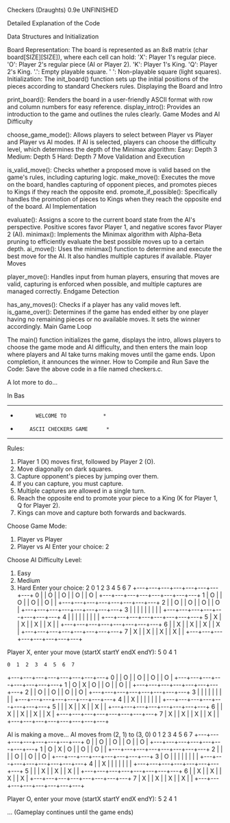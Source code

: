 Checkers (Draughts)  0.9e     UNFINISHED 

Detailed Explanation of the Code

Data Structures and Initialization

Board Representation: The board is represented as an 8x8 matrix (char board[SIZE][SIZE]), where each cell can hold:
'X': Player 1's regular piece.
'O': Player 2's regular piece (AI or Player 2).
'K': Player 1's King.
'Q': Player 2's King.
'.': Empty playable square.
' ': Non-playable square (light squares).
Initialization: The init_board() function sets up the initial positions of the pieces according to standard Checkers rules.
Displaying the Board and Intro

print_board(): Renders the board in a user-friendly ASCII format with row and column numbers for easy reference.
display_intro(): Provides an introduction to the game and outlines the rules clearly.
Game Modes and AI Difficulty

choose_game_mode(): Allows players to select between Player vs Player and Player vs AI modes. If AI is selected, players can choose the difficulty level, which determines the depth of the Minimax algorithm:
Easy: Depth 3
Medium: Depth 5
Hard: Depth 7
Move Validation and Execution

is_valid_move(): Checks whether a proposed move is valid based on the game's rules, including capturing logic.
make_move(): Executes the move on the board, handles capturing of opponent pieces, and promotes pieces to Kings if they reach the opposite end.
promote_if_possible(): Specifically handles the promotion of pieces to Kings when they reach the opposite end of the board.
AI Implementation

evaluate(): Assigns a score to the current board state from the AI's perspective. Positive scores favor Player 1, and negative scores favor Player 2 (AI).
minimax(): Implements the Minimax algorithm with Alpha-Beta pruning to efficiently evaluate the best possible moves up to a certain depth.
ai_move(): Uses the minimax() function to determine and execute the best move for the AI. It also handles multiple captures if available.
Player Moves

player_move(): Handles input from human players, ensuring that moves are valid, capturing is enforced when possible, and multiple captures are managed correctly.
Endgame Detection

has_any_moves(): Checks if a player has any valid moves left.
is_game_over(): Determines if the game has ended either by one player having no remaining pieces or no available moves. It sets the winner accordingly.
Main Game Loop

The main() function initializes the game, displays the intro, allows players to choose the game mode and AI difficulty, and then enters the main loop where players and AI take turns making moves until the game ends. Upon completion, it announces the winner.
How to Compile and Run
Save the Code: Save the above code in a file named checkers.c.

A lot more to do...

In Bas

***********************************
*           WELCOME TO            *
*         ASCII CHECKERS GAME      *
***********************************

Rules:
1. Player 1 (X) moves first, followed by Player 2 (O).
2. Move diagonally on dark squares.
3. Capture opponent's pieces by jumping over them.
4. If you can capture, you must capture.
5. Multiple captures are allowed in a single turn.
6. Reach the opposite end to promote your piece to a King (K for Player 1, Q for Player 2).
7. Kings can move and capture both forwards and backwards.

Choose Game Mode:
1. Player vs Player
2. Player vs AI
Enter your choice: 2

Choose AI Difficulty Level:
1. Easy
2. Medium
3. Hard
Enter your choice: 2
    0  1  2  3  4  5  6  7 
   +---+---+---+---+---+---+---+---+
 0 |   | O |   | O |   | O |   | O |
   +---+---+---+---+---+---+---+---+
 1 | O |   | O |   | O |   | O |   |
   +---+---+---+---+---+---+---+---+
 2 |   | O |   | O |   | O |   | O |
   +---+---+---+---+---+---+---+---+
 3 |   |   |   |   |   |   |   |   |
   +---+---+---+---+---+---+---+---+
 4 |   |   |   |   |   |   |   |   |
   +---+---+---+---+---+---+---+---+
 5 | X |   | X |   | X |   | X |   |
   +---+---+---+---+---+---+---+---+
 6 |   | X |   | X |   | X |   | X |
   +---+---+---+---+---+---+---+---+
 7 | X |   | X |   | X |   | X |   |
   +---+---+---+---+---+---+---+---+

Player X, enter your move (startX startY endX endY): 5 0 4 1

    0  1  2  3  4  5  6  7 
   +---+---+---+---+---+---+---+---+
 0 |   | O |   | O |   | O |   | O |
   +---+---+---+---+---+---+---+---+
 1 | O | X | O |   | O |   | O |   |
   +---+---+---+---+---+---+---+---+
 2 |   | O |   | O |   | O |   | O |
   +---+---+---+---+---+---+---+---+
 3 |   |   |   |   |   |   |   |   |
   +---+---+---+---+---+---+---+---+
 4 |   | X |   |   |   |   |   |   |
   +---+---+---+---+---+---+---+---+
 5 |   |   | X |   | X |   | X |   |
   +---+---+---+---+---+---+---+---+
 6 |   | X |   | X |   | X |   | X |
   +---+---+---+---+---+---+---+---+
 7 | X |   | X |   | X |   | X |   |
   +---+---+---+---+---+---+---+---+

AI is making a move...
AI moves from (2, 1) to (3, 0)
    0  1  2  3  4  5  6  7 
   +---+---+---+---+---+---+---+---+
 0 |   | O |   | O |   | O |   | O |
   +---+---+---+---+---+---+---+---+
 1 | O | X | O |   | O |   | O |   |
   +---+---+---+---+---+---+---+---+
 2 |   |   |   | O |   | O |   | O |
   +---+---+---+---+---+---+---+---+
 3 | O |   |   |   |   |   |   |   |
   +---+---+---+---+---+---+---+---+
 4 |   | X |   |   |   |   |   |   |
   +---+---+---+---+---+---+---+---+
 5 |   |   | X |   | X |   | X |   |
   +---+---+---+---+---+---+---+---+
 6 |   | X |   | X |   | X |   | X |
   +---+---+---+---+---+---+---+---+
 7 | X |   | X |   | X |   | X |   |
   +---+---+---+---+---+---+---+---+

Player O, enter your move (startX startY endX endY): 5 2 4 1

... (Gameplay continues until the game ends)

